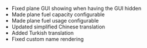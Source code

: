 - Fixed plane GUI showing when having the GUI hidden
- Made plane fuel capacity configurable
- Made plane fuel usage configurable
- Updated simplified Chinese translation
- Added Turkish translation
- Fixed custom name rendering
